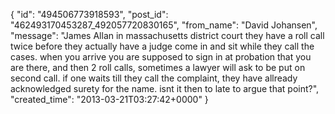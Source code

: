  {
   "id": "494506773918593",
   "post_id": "462493170453287_492057720830165",
   "from_name": "David Johansen",
   "message": "James Allan in massachusetts district court they have a roll call twice before they actually have a judge come in and sit while they call the cases. when you arrive you are supposed to sign in at probation that you are there, and then 2 roll calls, sometimes a lawyer will ask to be put on second call. if one waits till they call the complaint, they have allready acknowledged surety for the name. isnt it then to late to argue that point?",
   "created_time": "2013-03-21T03:27:42+0000"
 }
